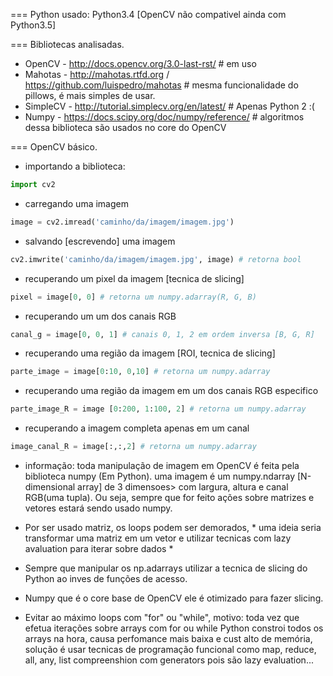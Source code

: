 
=== Python usado: Python3.4 [OpenCV não compativel ainda com Python3.5]

=== Bibliotecas analisadas. 


- OpenCV - http://docs.opencv.org/3.0-last-rst/ # em uso
- Mahotas - http://mahotas.rtfd.org / https://github.com/luispedro/mahotas # mesma funcionalidade do pillows, é mais simples de usar.
- SimpleCV - http://tutorial.simplecv.org/en/latest/ # Apenas Python 2 :(
- Numpy - https://docs.scipy.org/doc/numpy/reference/ # algoritmos dessa biblioteca são usados no core do OpenCV

=== OpenCV básico. 

- importando a biblioteca:
```python
import cv2
```

- carregando uma imagem
```python
image = cv2.imread('caminho/da/imagem/imagem.jpg')
```

- salvando [escrevendo] uma imagem
```python
cv2.imwrite('caminho/da/imagem/imagem.jpg', image) # retorna bool
```

- recuperando um pixel da imagem [tecnica de slicing]
```python
pixel = image[0, 0] # retorna um numpy.adarray(R, G, B)
```

- recuperando um um dos canais RGB
```python
canal_g = image[0, 0, 1] # canais 0, 1, 2 em ordem inversa [B, G, R]
```

- recuperando uma região da imagem [ROI, tecnica de slicing]
```python
parte_image = image[0:10, 0,10] # retorna um numpy.adarray
```

- recuperando uma região da imagem em um dos canais RGB especifico
```python
parte_image_R = image [0:200, 1:100, 2] # retorna um numpy.adarray
```

- recuperando a imagem completa apenas em um canal
```python
image_canal_R = image[:,:,2] # retorna um numpy.adarray
```

- informação: toda manipulação de imagem em OpenCV é feita pela biblioteca numpy (Em Python).
uma imagem é um numpy.ndarray [N-dimensional array] de 3 dimensoes> com largura, altura e canal RGB(uma tupla).
Ou seja, sempre que for feito ações sobre matrizes e vetores estará sendo usado numpy.

- Por ser usado matriz, os loops podem ser demorados, * uma ideia seria transformar uma matriz em um vetor
e utilizar tecnicas com lazy avaluation para iterar sobre dados *

- Sempre que manipular os np.adarrays utilizar a tecnica de slicing do Python ao inves de funções de acesso.
* Numpy que é o core base de OpenCV ele é otimizado para fazer slicing.

- Evitar ao máximo loops com "for" ou "while", motivo: toda vez que efetua iterações sobre arrays
com for ou while Python constroi todos os arrays na hora, causa perfomance mais baixa e cust alto de memória,
solução é usar tecnicas de programação funcional como map, reduce, all, any, list compreenshion com generators
pois são lazy evaluation...
